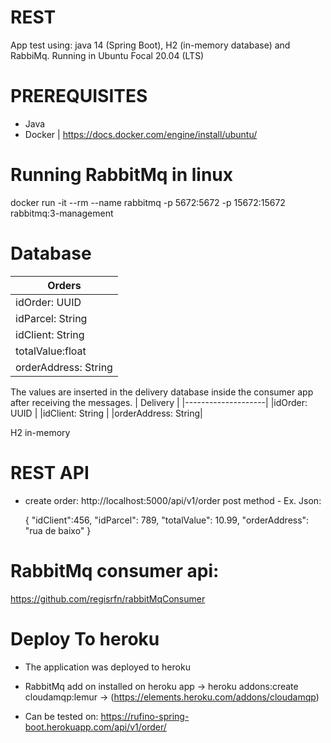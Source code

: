 # REST
App test using: java 14 (Spring Boot), H2 (in-memory database) and RabbiMq.
Running in Ubuntu Focal 20.04 (LTS)

# PREREQUISITES
- Java
- Docker | https://docs.docker.com/engine/install/ubuntu/ 

# Running RabbitMq in linux
docker run -it --rm --name rabbitmq -p 5672:5672 -p 15672:15672 rabbitmq:3-management

# Database

|       Orders       |
|--------------------|
|idOrder: UUID       |
|idParcel: String    |
|idClient: String    |
|totalValue:float    |
|orderAddress: String|


The values are inserted in the delivery database inside the consumer app after receiving the messages.
|       Delivery     |
|--------------------|
|idOrder: UUID       |
|idClient: String    |
|orderAddress: String|

H2 in-memory

# REST API

* create order: http://localhost:5000/api/v1/order
  post method - Ex. Json: 
  
  {
    "idClient":456,
    "idParcel": 789,
    "totalValue": 10.99,
    "orderAddress": "rua de baixo"
  }

# RabbitMq consumer api:
https://github.com/regisrfn/rabbitMqConsumer


# Deploy To heroku
 - The application was deployed to heroku 
 - RabbitMq add on installed on heroku app ->  heroku addons:create cloudamqp:lemur -> (https://elements.heroku.com/addons/cloudamqp)
 
 - Can be tested on:
 https://rufino-spring-boot.herokuapp.com/api/v1/order/